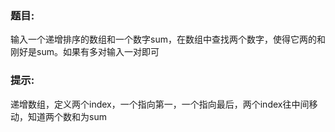 ### 题目:<br>
输入一个递增排序的数组和一个数字sum，在数组中查找两个数字，使得它两的和刚好是sum。如果有多对输入一对即可<br>

### 提示:<br>
递增数组，定义两个index，一个指向第一，一个指向最后，两个index往中间移动，知道两个数和为sum

